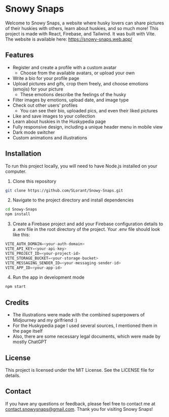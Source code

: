 # Snowy Snaps

Welcome to Snowy Snaps, a website where husky lovers can share pictures of their huskies with others, learn about huskies, and so much more!
This project is made with React, Firebase, and Tailwind. It was built with Vite. The website is available here: https://snowy-snaps.web.app/

## Features

- Register and create a profile with a custom avatar
  - Choose from the available avatars, or upload your own
- Write a bio for your profile page
- Upload pictures and gifs, crop them freely, and choose emotions (emojis) for your picture
  - These emotions describe the feelings of the husky
- Filter images by emotions, upload date, and image type
- Check out other users' profiles
  - You can see their bio, uploaded pics, and even their liked pictures
- Like and save images to your collection
- Learn about huskies in the Huskypedia page
- Fully responsive design, including a unique header menu in mobile view
- Dark mode switcher
- Custom animations and illustrations

## Installation

To run this project locally, you will need to have Node.js installed on your computer.

1. Clone this repository

```bash
git clone https://github.com/SLorant/Snowy-Snaps.git
```

2. Navigate to the project directory and install dependencies

```bash
cd Snowy-Snaps
npm install
```

3. Create a Firebase project and add your Firebase configuration details to a .env file in the root directory of the project. Your .env file should look like this:

```js
VITE_AUTH_DOMAIN=<your-auth-domain>
VITE_API_KEY=<your-api-key>
VITE_PROJECT_ID=<your-project-id>
VITE_STORAGE_BUCKET=<your-storage-bucket>
VITE_MESSAGING_SENDER_ID=<your-messaging-sender-id>
VITE_APP_ID=<your-app-id>
```

4. Run the app in development mode

```bash
npm start
```

## Credits

- The illustrations were made with the combined superpowers of Midjourney and my girlfriend :)
- For the Huskypedia page I used several sources, I mentioned them in the page itself
- Also, there are some necessary legal documents, which were made by mostly ChatGPT

## License

This project is licensed under the MIT License. See the LICENSE file for details.

## Contact

If you have any questions or feedback, please feel free to contact me at contact.snowysnaps@gmail.com. Thank you for visiting Snowy Snaps!
